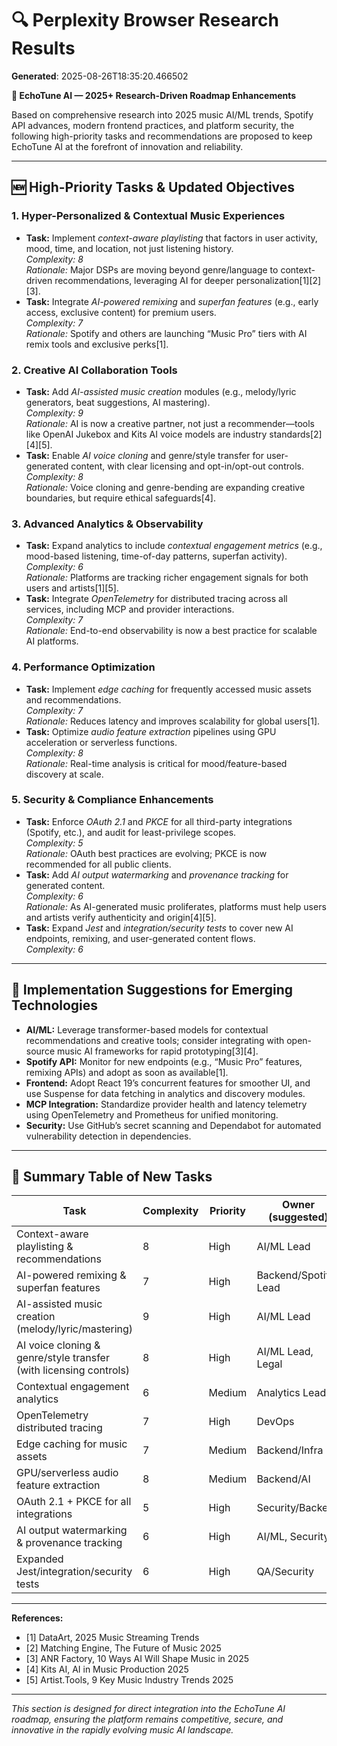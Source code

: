 # 🔍 Perplexity Browser Research Results

**Generated**: 2025-08-26T18:35:20.466502

**🔎 EchoTune AI — 2025+ Research-Driven Roadmap Enhancements**

Based on comprehensive research into 2025 music AI/ML trends, Spotify API advances, modern frontend practices, and platform security, the following high-priority tasks and recommendations are proposed to keep EchoTune AI at the forefront of innovation and reliability.

---

## 🆕 High-Priority Tasks & Updated Objectives

### 1. Hyper-Personalized & Contextual Music Experiences
- **Task:** Implement *context-aware playlisting* that factors in user activity, mood, time, and location, not just listening history.  
  *Complexity: 8*  
  *Rationale:* Major DSPs are moving beyond genre/language to context-driven recommendations, leveraging AI for deeper personalization[1][2][3].
- **Task:** Integrate *AI-powered remixing* and *superfan features* (e.g., early access, exclusive content) for premium users.  
  *Complexity: 7*  
  *Rationale:* Spotify and others are launching “Music Pro” tiers with AI remix tools and exclusive perks[1].

### 2. Creative AI Collaboration Tools
- **Task:** Add *AI-assisted music creation* modules (e.g., melody/lyric generators, beat suggestions, AI mastering).  
  *Complexity: 9*  
  *Rationale:* AI is now a creative partner, not just a recommender—tools like OpenAI Jukebox and Kits AI voice models are industry standards[2][4][5].
- **Task:** Enable *AI voice cloning* and genre/style transfer for user-generated content, with clear licensing and opt-in/opt-out controls.  
  *Complexity: 8*  
  *Rationale:* Voice cloning and genre-bending are expanding creative boundaries, but require ethical safeguards[4].

### 3. Advanced Analytics & Observability
- **Task:** Expand analytics to include *contextual engagement metrics* (e.g., mood-based listening, time-of-day patterns, superfan activity).  
  *Complexity: 6*  
  *Rationale:* Platforms are tracking richer engagement signals for both users and artists[1][5].
- **Task:** Integrate *OpenTelemetry* for distributed tracing across all services, including MCP and provider interactions.  
  *Complexity: 7*  
  *Rationale:* End-to-end observability is now a best practice for scalable AI platforms.

### 4. Performance Optimization
- **Task:** Implement *edge caching* for frequently accessed music assets and recommendations.  
  *Complexity: 7*  
  *Rationale:* Reduces latency and improves scalability for global users[1].
- **Task:** Optimize *audio feature extraction* pipelines using GPU acceleration or serverless functions.  
  *Complexity: 8*  
  *Rationale:* Real-time analysis is critical for mood/feature-based discovery at scale.

### 5. Security & Compliance Enhancements
- **Task:** Enforce *OAuth 2.1* and *PKCE* for all third-party integrations (Spotify, etc.), and audit for least-privilege scopes.  
  *Complexity: 5*  
  *Rationale:* OAuth best practices are evolving; PKCE is now recommended for all public clients.
- **Task:** Add *AI output watermarking* and *provenance tracking* for generated content.  
  *Complexity: 6*  
  *Rationale:* As AI-generated music proliferates, platforms must help users and artists verify authenticity and origin[4][5].
- **Task:** Expand *Jest* and *integration/security tests* to cover new AI endpoints, remixing, and user-generated content flows.  
  *Complexity: 6*

---

## 🚀 Implementation Suggestions for Emerging Technologies

- **AI/ML:** Leverage transformer-based models for contextual recommendations and creative tools; consider integrating with open-source music AI frameworks for rapid prototyping[3][4].
- **Spotify API:** Monitor for new endpoints (e.g., “Music Pro” features, remixing APIs) and adopt as soon as available[1].
- **Frontend:** Adopt React 19’s concurrent features for smoother UI, and use Suspense for data fetching in analytics and discovery modules.
- **MCP Integration:** Standardize provider health and latency telemetry using OpenTelemetry and Prometheus for unified monitoring.
- **Security:** Use GitHub’s secret scanning and Dependabot for automated vulnerability detection in dependencies.

---

## 🏁 Summary Table of New Tasks

| Task                                                                 | Complexity | Priority | Owner (suggested)      |
|---------------------------------------------------------------------|------------|----------|------------------------|
| Context-aware playlisting & recommendations                         | 8          | High     | AI/ML Lead             |
| AI-powered remixing & superfan features                             | 7          | High     | Backend/Spotify Lead   |
| AI-assisted music creation (melody/lyric/mastering)                 | 9          | High     | AI/ML Lead             |
| AI voice cloning & genre/style transfer (with licensing controls)   | 8          | High     | AI/ML Lead, Legal      |
| Contextual engagement analytics                                     | 6          | Medium   | Analytics Lead         |
| OpenTelemetry distributed tracing                                   | 7          | High     | DevOps                 |
| Edge caching for music assets                                       | 7          | Medium   | Backend/Infra          |
| GPU/serverless audio feature extraction                             | 8          | Medium   | Backend/AI             |
| OAuth 2.1 + PKCE for all integrations                               | 5          | High     | Security/Backend       |
| AI output watermarking & provenance tracking                        | 6          | High     | AI/ML, Security        |
| Expanded Jest/integration/security tests                            | 6          | High     | QA/Security            |

---

**References:**  
- [1] DataArt, 2025 Music Streaming Trends  
- [2] Matching Engine, The Future of Music 2025  
- [3] ANR Factory, 10 Ways AI Will Shape Music in 2025  
- [4] Kits AI, AI in Music Production 2025  
- [5] Artist.Tools, 9 Key Music Industry Trends 2025

---

*This section is designed for direct integration into the EchoTune AI roadmap, ensuring the platform remains competitive, secure, and innovative in the rapidly evolving music AI landscape.*